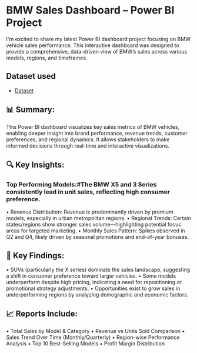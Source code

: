 # BMW Sales Dashboard – Power BI Project
I'm excited to share my latest Power BI dashboard project focusing on BMW vehicle sales performance. This interactive dashboard was designed to provide a comprehensive, data-driven view of BMW’s sales across various models, regions, and timeframes.

## Dataset used
- <a href="https://github.com/arsh-sandhu-1/Car-sales-performance/commit/e4d5cfa14001d53098b0e8024df624e1e76cc1f4">Dataset</a>

## 📊 Summary:
This Power BI dashboard visualizes key sales metrics of BMW vehicles, enabling deeper insight into brand performance, revenue trends, customer preferences, and regional dynamics. It allows stakeholders to make informed decisions through real-time and interactive visualizations.

## 🔍 Key Insights:
### Top Performing Models:#The BMW X5 and 3 Series consistently lead in unit sales, reflecting high consumer preference.
•	Revenue Distribution: Revenue is predominantly driven by premium models, especially in urban metropolitan regions.
•	Regional Trends: Certain states/regions show stronger sales volume—highlighting potential focus areas for targeted marketing.
•	Monthly Sales Pattern: Spikes observed in Q2 and Q4, likely driven by seasonal promotions and end-of-year bonuses.

## 📌 Key Findings:
•	SUVs (particularly the X series) dominate the sales landscape, suggesting a shift in consumer preference toward larger vehicles.
•	Some models underperform despite high pricing, indicating a need for repositioning or promotional strategy adjustments.
•	Opportunities exist to grow sales in underperforming regions by analyzing demographic and economic factors.

## 📈 Reports Include:
•	Total Sales by Model & Category
•	Revenue vs Units Sold Comparison
•	Sales Trend Over Time (Monthly/Quarterly)
•	Region-wise Performance Analysis
•	Top 10 Best-Selling Models
•	Profit Margin Distribution
